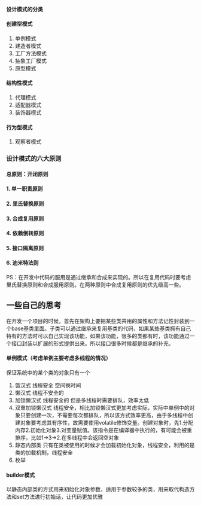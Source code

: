 ####  设计模式的分类

#### 创建型模式 
1. 单例模式
2. 建造者模式
3. 工厂方法模式
4. 抽象工厂模式
5. 原型模式

#### 结构性模式
1. 代理模式
2. 适配器模式
3. 装饰器模式

#### 行为型模式
1. 观察者模式


### 设计模式的六大原则
#### 总原则：开闭原则
#### 1. 单一职责原则
#### 2. 里氏替换原则
#### 3. 合成复用原则
#### 4. 依赖倒转原则
#### 5. 接口隔离原则
#### 6. 迪米特法则

PS：在开发中代码的服用是通过继承和合成来实现的。所以在复用代码时要考虑里氏替换原则和合成服用原则。在两种原则中合成复用原则的优先级高一些。

一些自己的思考
---
在开发一个项目的时候，首先在架构上要把某些类共用的属性和方法记性封装到一个base基类里面。子类可以通过继承来复用基类的代码，如果某些基类拥有自己特有的方法时可以自己实现该功能，如果该功能，很多的类都有时，该功能通过一个接口封装以扩展的形式提供出来。所以接口很多时候都是继承的补充。

#### 单例模式（考虑单例主要考虑多线程的情况）
保证系统中的某个类的对象只有一个
1. 饿汉式  线程安全 空间换时间
2. 懒汉式 线程不安全的 
3. 加锁懒汉式  线程安全的 但是多线程时需要排队，效率太低
4. 双重加锁懒汉式 线程安全，相比加锁懒汉式更加考虑实际，实际中单例中的对象只要创建一次，不需要每次都排队，所以该方式效率更高，由于多线程中创建对象要考虑其有序性，故需要使用volatile修饰变量。创建对象时，先1.分配内存2.初始化对象3.对变量赋值。该指令是在编译器中执行的，有可能会被重排序，比如1->3->2.在多线程中会返回空对象
5. 静态内部类 只有在类被使用的时候才会加载初始化对象，线程安全，利用的是类的加载机制，线程安全
6. 枚举

#### builder模式
以静态内部类的方式用来初始化对象参数，适用于参数较多的类，用来取代构造方法和set方法进行初始话，让代码更加优雅